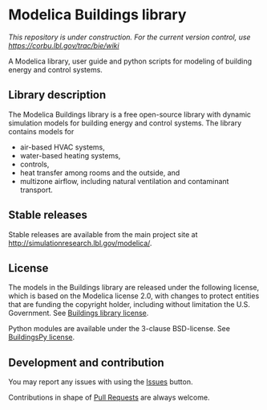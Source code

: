 # Modelica Buildings library
*This repository is under construction. For the current version control, use https://corbu.lbl.gov/trac/bie/wiki*

A Modelica library, user guide and python scripts for modeling of building energy and control systems.

## Library description

The Modelica Buildings library is a free open-source library with dynamic simulation models for building energy and control systems. The library contains models for
- air-based HVAC systems,
- water-based heating systems,
- controls,
- heat transfer among rooms and the outside, and
- multizone airflow, including natural ventilation and contaminant transport.

## Stable releases

Stable releases are available from the main project site at http://simulationresearch.lbl.gov/modelica/.

## License

The models in the Buildings library are released under the following license, which is based on the Modelica license 2.0, with changes to protect entities that are funding the copyright holder, including without limitation the U.S. Government. See [Buildings library license](http://simulationresearch.lbl.gov/modelica/releases/latest/help/Buildings_UsersGuide.html#Buildings.UsersGuide.License).

Python modules are available under the 3-clause BSD-license. See [BuildingsPy license](http://simulationresearch.lbl.gov/modelica/buildingspy/legal.html).

## Development and contribution
You may report any issues with using the [Issues](https://github.com/lbl-srg/modelica-buildings/issues) button.

Contributions in shape of [Pull Requests](https://github.com/lbl-srg/modelica-buildings/pulls) are always welcome.
